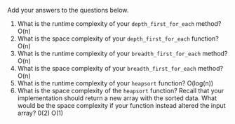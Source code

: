 Add your answers to the questions below.

1. What is the runtime complexity of your `depth_first_for_each` method?
O(n)
2. What is the space complexity of your `depth_first_for_each` function?
O(n)
3. What is the runtime complexity of your `breadth_first_for_each` method?
O(n)
4. What is the space complexity of your `breadth_first_for_each` method?
O(n)
5. What is the runtime complexity of your `heapsort` function?
O(log(n))
6. What is the space complexity of the `heapsort` function? Recall that your implementation should return a new array with the sorted data. What would be the space complexity if your function instead altered the input array?
0(2)
O(1)
